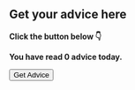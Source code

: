 <!DOCTYPE html>
<html>
<body>
  <h2><b>Get your advice here</b></h2>
  <p id="advice"><b>Click the button below 👇</b></p>
  <p id="count"><b>You have read 0 advice today.</b></p>
  <button onclick="g()">Get Advice</button>
  <script>
    let c=0;
    function g(){
   fetch('https://api.adviceslip.com/advice')
   .then(r=>r.json())
  .then(d=>{
    advice.innerText=d.slip.advice.toUpperCase();
   count.innerText=`You have read ${++c} advice${c>1?'s':''} today.`;
      });
    }
</script>
</body>
</html>
